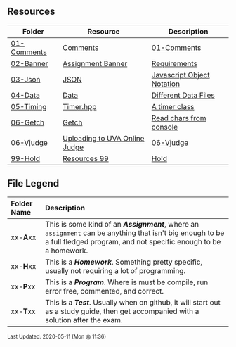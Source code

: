 ## Resources
| Folder | Resource | Description|
 | ------------|------------|------------|
 | [01-Comments](https://github.com/rugbyprof/3013-Algorithms/tree/master/Resources/01-Comments) | [ Comments](https://github.com/rugbyprof/3013-Algorithms/tree/master/Resources/01-Comments) | [01-Comments](https://github.com/rugbyprof/3013-Algorithms/tree/master/Resources/01-Comments) | [ Example Program Comment Block](https://github.com/rugbyprof/3013-Algorithms/tree/master/Resources/01-Comments) | [01-Comments](https://github.com/rugbyprof/3013-Algorithms/tree/master/Resources/01-Comments) | [ Acceptable](https://github.com/rugbyprof/3013-Algorithms/tree/master/Resources/01-Comments) | [01-Comments](https://github.com/rugbyprof/3013-Algorithms/tree/master/Resources/01-Comments) | [ OR](https://github.com/rugbyprof/3013-Algorithms/tree/master/Resources/01-Comments) | [01-Comments](https://github.com/rugbyprof/3013-Algorithms/tree/master/Resources/01-Comments) | [ Program Comment Template:](https://github.com/rugbyprof/3013-Algorithms/tree/master/Resources/01-Comments) | [01-Comments](https://github.com/rugbyprof/3013-Algorithms/tree/master/Resources/01-Comments) | [ Program Comment Example:](https://github.com/rugbyprof/3013-Algorithms/tree/master/Resources/01-Comments) | [01-Comments](https://github.com/rugbyprof/3013-Algorithms/tree/master/Resources/01-Comments) | [ Class Comment](https://github.com/rugbyprof/3013-Algorithms/tree/master/Resources/01-Comments) | [01-Comments](https://github.com/rugbyprof/3013-Algorithms/tree/master/Resources/01-Comments) | [ Class Comment Template:](https://github.com/rugbyprof/3013-Algorithms/tree/master/Resources/01-Comments) | [01-Comments](https://github.com/rugbyprof/3013-Algorithms/tree/master/Resources/01-Comments) | [ Class Comment Example:](https://github.com/rugbyprof/3013-Algorithms/tree/master/Resources/01-Comments) | [01-Comments](https://github.com/rugbyprof/3013-Algorithms/tree/master/Resources/01-Comments) | [ Function Comment](https://github.com/rugbyprof/3013-Algorithms/tree/master/Resources/01-Comments) | [01-Comments](https://github.com/rugbyprof/3013-Algorithms/tree/master/Resources/01-Comments) | [ Function Comment Example:](https://github.com/rugbyprof/3013-Algorithms/tree/master/Resources/01-Comments) | [01-Comments](https://github.com/rugbyprof/3013-Algorithms/tree/master/Resources/01-Comments) | [ Comments in General](https://github.com/rugbyprof/3013-Algorithms/tree/master/Resources/01-Comments) | [01-Comments](https://github.com/rugbyprof/3013-Algorithms/tree/master/Resources/01-Comments) | [ Style of Comments](https://github.com/rugbyprof/3013-Algorithms/tree/master/Resources/01-Comments) | [N/A](https://github.com/rugbyprof/3013-Algorithms/tree/master/Resources/01-Comments) |
 | [02-Banner](https://github.com/rugbyprof/3013-Algorithms/tree/master/Resources/02-Banner) | [ Assignment Banner ](https://github.com/rugbyprof/3013-Algorithms/tree/master/Resources/02-Banner) | [ Requirements](https://github.com/rugbyprof/3013-Algorithms/tree/master/Resources/02-Banner) | [02-Banner](https://github.com/rugbyprof/3013-Algorithms/tree/master/Resources/02-Banner) | [ Overview](https://github.com/rugbyprof/3013-Algorithms/tree/master/Resources/02-Banner) | [02-Banner](https://github.com/rugbyprof/3013-Algorithms/tree/master/Resources/02-Banner) | [ VSCode Plugin](https://github.com/rugbyprof/3013-Algorithms/tree/master/Resources/02-Banner) | [N/A](https://github.com/rugbyprof/3013-Algorithms/tree/master/Resources/02-Banner) |
 | [03-Json](https://github.com/rugbyprof/3013-Algorithms/tree/master/Resources/03-Json) | [ JSON ](https://github.com/rugbyprof/3013-Algorithms/tree/master/Resources/03-Json) | [ Javascript Object Notation](https://github.com/rugbyprof/3013-Algorithms/tree/master/Resources/03-Json) | [03-Json](https://github.com/rugbyprof/3013-Algorithms/tree/master/Resources/03-Json) | [ General](https://github.com/rugbyprof/3013-Algorithms/tree/master/Resources/03-Json) | [03-Json](https://github.com/rugbyprof/3013-Algorithms/tree/master/Resources/03-Json) | [ Some Simple Rules](https://github.com/rugbyprof/3013-Algorithms/tree/master/Resources/03-Json) | [03-Json](https://github.com/rugbyprof/3013-Algorithms/tree/master/Resources/03-Json) | [ Examples:](https://github.com/rugbyprof/3013-Algorithms/tree/master/Resources/03-Json) | [N/A](https://github.com/rugbyprof/3013-Algorithms/tree/master/Resources/03-Json) |
 | [04-Data](https://github.com/rugbyprof/3013-Algorithms/tree/master/Resources/04-Data) | [ Data ](https://github.com/rugbyprof/3013-Algorithms/tree/master/Resources/04-Data) | [ Different Data Files](https://github.com/rugbyprof/3013-Algorithms/tree/master/Resources/04-Data) | [04-Data](https://github.com/rugbyprof/3013-Algorithms/tree/master/Resources/04-Data) | [ Word Lists](https://github.com/rugbyprof/3013-Algorithms/tree/master/Resources/04-Data) | [04-Data](https://github.com/rugbyprof/3013-Algorithms/tree/master/Resources/04-Data) | [|      | File                                    |        Size |](https://github.com/rugbyprof/3013-Algorithms/tree/master/Resources/04-Data) | [04-Data](https://github.com/rugbyprof/3013-Algorithms/tree/master/Resources/04-Data) | [ Dictionary Files](https://github.com/rugbyprof/3013-Algorithms/tree/master/Resources/04-Data) | [04-Data](https://github.com/rugbyprof/3013-Algorithms/tree/master/Resources/04-Data) | [|      | File                                                  |    Size |](https://github.com/rugbyprof/3013-Algorithms/tree/master/Resources/04-Data) | [N/A](https://github.com/rugbyprof/3013-Algorithms/tree/master/Resources/04-Data) |
 | [05-Timing](https://github.com/rugbyprof/3013-Algorithms/tree/master/Resources/05-Timing) | [ Timer.hpp ](https://github.com/rugbyprof/3013-Algorithms/tree/master/Resources/05-Timing) | [ A timer class](https://github.com/rugbyprof/3013-Algorithms/tree/master/Resources/05-Timing) | [05-Timing](https://github.com/rugbyprof/3013-Algorithms/tree/master/Resources/05-Timing) | [ Usage](https://github.com/rugbyprof/3013-Algorithms/tree/master/Resources/05-Timing) | [05-Timing](https://github.com/rugbyprof/3013-Algorithms/tree/master/Resources/05-Timing) | [include <iostream>](https://github.com/rugbyprof/3013-Algorithms/tree/master/Resources/05-Timing) | [05-Timing](https://github.com/rugbyprof/3013-Algorithms/tree/master/Resources/05-Timing) | [include "Timer.hpp"](https://github.com/rugbyprof/3013-Algorithms/tree/master/Resources/05-Timing) | [N/A](https://github.com/rugbyprof/3013-Algorithms/tree/master/Resources/05-Timing) |
 | [06-Getch](https://github.com/rugbyprof/3013-Algorithms/tree/master/Resources/06-Getch) | [ Getch ](https://github.com/rugbyprof/3013-Algorithms/tree/master/Resources/06-Getch) | [ Read chars from console](https://github.com/rugbyprof/3013-Algorithms/tree/master/Resources/06-Getch) | [N/A](https://github.com/rugbyprof/3013-Algorithms/tree/master/Resources/06-Getch) |
 | [06-Vjudge](https://github.com/rugbyprof/3013-Algorithms/tree/master/Resources/06-Vjudge) | [ Uploading to UVA Online Judge](https://github.com/rugbyprof/3013-Algorithms/tree/master/Resources/06-Vjudge) | [06-Vjudge](https://github.com/rugbyprof/3013-Algorithms/tree/master/Resources/06-Vjudge) | [ Overview](https://github.com/rugbyprof/3013-Algorithms/tree/master/Resources/06-Vjudge) | [06-Vjudge](https://github.com/rugbyprof/3013-Algorithms/tree/master/Resources/06-Vjudge) | [ Registration and Overview](https://github.com/rugbyprof/3013-Algorithms/tree/master/Resources/06-Vjudge) | [06-Vjudge](https://github.com/rugbyprof/3013-Algorithms/tree/master/Resources/06-Vjudge) | [ Selecting A Problem](https://github.com/rugbyprof/3013-Algorithms/tree/master/Resources/06-Vjudge) | [06-Vjudge](https://github.com/rugbyprof/3013-Algorithms/tree/master/Resources/06-Vjudge) | [>**Note 1:** I hate stealing from any author, especially one who created such a great resource. I'm sure he would understand our dilemma this semester. I bought my own copy, and would encourage all of you to [purchase a copy](https://cpbook.net/CP3details). Its a great programming resource since it really concentrates on problem solving in general, not just competitive programming.](https://github.com/rugbyprof/3013-Algorithms/tree/master/Resources/06-Vjudge) | [06-Vjudge](https://github.com/rugbyprof/3013-Algorithms/tree/master/Resources/06-Vjudge) | [If you need to find a specific problem, they all have numbers (the ones we will use). So you can go [browse](https://onlinejudge.org/index.php?option=com_onlinejudge&Itemid=8) and find problems using the number to navigate folders, or you can go to [uHunt](https://uhunt.onlinejudge.org/) and put the number in a search form (see 1 on image).](https://github.com/rugbyprof/3013-Algorithms/tree/master/Resources/06-Vjudge) | [06-Vjudge](https://github.com/rugbyprof/3013-Algorithms/tree/master/Resources/06-Vjudge) | [This will bring up a link to the problem description (see 2 on image) which you can download and keep as a reference as your solving. It also give you basic stats and current "whats going on" with the problem (see 3 on image).](https://github.com/rugbyprof/3013-Algorithms/tree/master/Resources/06-Vjudge) | [06-Vjudge](https://github.com/rugbyprof/3013-Algorithms/tree/master/Resources/06-Vjudge) | [ Solving A Problem](https://github.com/rugbyprof/3013-Algorithms/tree/master/Resources/06-Vjudge) | [06-Vjudge](https://github.com/rugbyprof/3013-Algorithms/tree/master/Resources/06-Vjudge) | [ 11172 ](https://github.com/rugbyprof/3013-Algorithms/tree/master/Resources/06-Vjudge) | [ Relational Operator](https://github.com/rugbyprof/3013-Algorithms/tree/master/Resources/06-Vjudge) | [06-Vjudge](https://github.com/rugbyprof/3013-Algorithms/tree/master/Resources/06-Vjudge) | [ Input](https://github.com/rugbyprof/3013-Algorithms/tree/master/Resources/06-Vjudge) | [06-Vjudge](https://github.com/rugbyprof/3013-Algorithms/tree/master/Resources/06-Vjudge) | [ Output](https://github.com/rugbyprof/3013-Algorithms/tree/master/Resources/06-Vjudge) | [06-Vjudge](https://github.com/rugbyprof/3013-Algorithms/tree/master/Resources/06-Vjudge) | [ Sample Input](https://github.com/rugbyprof/3013-Algorithms/tree/master/Resources/06-Vjudge) | [06-Vjudge](https://github.com/rugbyprof/3013-Algorithms/tree/master/Resources/06-Vjudge) | [ Sample Output](https://github.com/rugbyprof/3013-Algorithms/tree/master/Resources/06-Vjudge) | [06-Vjudge](https://github.com/rugbyprof/3013-Algorithms/tree/master/Resources/06-Vjudge) | [ Coding The Problem](https://github.com/rugbyprof/3013-Algorithms/tree/master/Resources/06-Vjudge) | [06-Vjudge](https://github.com/rugbyprof/3013-Algorithms/tree/master/Resources/06-Vjudge) | [ Start](https://github.com/rugbyprof/3013-Algorithms/tree/master/Resources/06-Vjudge) | [06-Vjudge](https://github.com/rugbyprof/3013-Algorithms/tree/master/Resources/06-Vjudge) | [ Think](https://github.com/rugbyprof/3013-Algorithms/tree/master/Resources/06-Vjudge) | [06-Vjudge](https://github.com/rugbyprof/3013-Algorithms/tree/master/Resources/06-Vjudge) | [ Code](https://github.com/rugbyprof/3013-Algorithms/tree/master/Resources/06-Vjudge) | [06-Vjudge](https://github.com/rugbyprof/3013-Algorithms/tree/master/Resources/06-Vjudge) | [ Nuances](https://github.com/rugbyprof/3013-Algorithms/tree/master/Resources/06-Vjudge) | [06-Vjudge](https://github.com/rugbyprof/3013-Algorithms/tree/master/Resources/06-Vjudge) | [ Stdin](https://github.com/rugbyprof/3013-Algorithms/tree/master/Resources/06-Vjudge) | [06-Vjudge](https://github.com/rugbyprof/3013-Algorithms/tree/master/Resources/06-Vjudge) | [ main.cpp](https://github.com/rugbyprof/3013-Algorithms/tree/master/Resources/06-Vjudge) | [06-Vjudge](https://github.com/rugbyprof/3013-Algorithms/tree/master/Resources/06-Vjudge) | [1 include <iostream>](https://github.com/rugbyprof/3013-Algorithms/tree/master/Resources/06-Vjudge) | [06-Vjudge](https://github.com/rugbyprof/3013-Algorithms/tree/master/Resources/06-Vjudge) | [3 define endl "\n"](https://github.com/rugbyprof/3013-Algorithms/tree/master/Resources/06-Vjudge) | [06-Vjudge](https://github.com/rugbyprof/3013-Algorithms/tree/master/Resources/06-Vjudge) | [ infile](https://github.com/rugbyprof/3013-Algorithms/tree/master/Resources/06-Vjudge) | [06-Vjudge](https://github.com/rugbyprof/3013-Algorithms/tree/master/Resources/06-Vjudge) | [ Run in Visual Studio :(](https://github.com/rugbyprof/3013-Algorithms/tree/master/Resources/06-Vjudge) | [06-Vjudge](https://github.com/rugbyprof/3013-Algorithms/tree/master/Resources/06-Vjudge) | [ Run in Terminal](https://github.com/rugbyprof/3013-Algorithms/tree/master/Resources/06-Vjudge) | [06-Vjudge](https://github.com/rugbyprof/3013-Algorithms/tree/master/Resources/06-Vjudge) | [ Repl.it](https://github.com/rugbyprof/3013-Algorithms/tree/master/Resources/06-Vjudge) | [06-Vjudge](https://github.com/rugbyprof/3013-Algorithms/tree/master/Resources/06-Vjudge) | [ Start](https://github.com/rugbyprof/3013-Algorithms/tree/master/Resources/06-Vjudge) | [06-Vjudge](https://github.com/rugbyprof/3013-Algorithms/tree/master/Resources/06-Vjudge) | [ Stop](https://github.com/rugbyprof/3013-Algorithms/tree/master/Resources/06-Vjudge) | [06-Vjudge](https://github.com/rugbyprof/3013-Algorithms/tree/master/Resources/06-Vjudge) | [ Test Run](https://github.com/rugbyprof/3013-Algorithms/tree/master/Resources/06-Vjudge) | [06-Vjudge](https://github.com/rugbyprof/3013-Algorithms/tree/master/Resources/06-Vjudge) | [ Compile](https://github.com/rugbyprof/3013-Algorithms/tree/master/Resources/06-Vjudge) | [06-Vjudge](https://github.com/rugbyprof/3013-Algorithms/tree/master/Resources/06-Vjudge) | [ Testing Your Solution](https://github.com/rugbyprof/3013-Algorithms/tree/master/Resources/06-Vjudge) | [06-Vjudge](https://github.com/rugbyprof/3013-Algorithms/tree/master/Resources/06-Vjudge) | [ Go Debug](https://github.com/rugbyprof/3013-Algorithms/tree/master/Resources/06-Vjudge) | [06-Vjudge](https://github.com/rugbyprof/3013-Algorithms/tree/master/Resources/06-Vjudge) | [ Getting Data](https://github.com/rugbyprof/3013-Algorithms/tree/master/Resources/06-Vjudge) | [06-Vjudge](https://github.com/rugbyprof/3013-Algorithms/tree/master/Resources/06-Vjudge) | [ Pick a Set](https://github.com/rugbyprof/3013-Algorithms/tree/master/Resources/06-Vjudge) | [06-Vjudge](https://github.com/rugbyprof/3013-Algorithms/tree/master/Resources/06-Vjudge) | [ Use New Data](https://github.com/rugbyprof/3013-Algorithms/tree/master/Resources/06-Vjudge) | [06-Vjudge](https://github.com/rugbyprof/3013-Algorithms/tree/master/Resources/06-Vjudge) | [ Check New Output](https://github.com/rugbyprof/3013-Algorithms/tree/master/Resources/06-Vjudge) | [06-Vjudge](https://github.com/rugbyprof/3013-Algorithms/tree/master/Resources/06-Vjudge) | [ Uploading Solution](https://github.com/rugbyprof/3013-Algorithms/tree/master/Resources/06-Vjudge) | [06-Vjudge](https://github.com/rugbyprof/3013-Algorithms/tree/master/Resources/06-Vjudge) | [ Start Submission](https://github.com/rugbyprof/3013-Algorithms/tree/master/Resources/06-Vjudge) | [06-Vjudge](https://github.com/rugbyprof/3013-Algorithms/tree/master/Resources/06-Vjudge) | [ Do Submission](https://github.com/rugbyprof/3013-Algorithms/tree/master/Resources/06-Vjudge) | [06-Vjudge](https://github.com/rugbyprof/3013-Algorithms/tree/master/Resources/06-Vjudge) | [ Confirm Submission](https://github.com/rugbyprof/3013-Algorithms/tree/master/Resources/06-Vjudge) | [06-Vjudge](https://github.com/rugbyprof/3013-Algorithms/tree/master/Resources/06-Vjudge) | [ Submission Results](https://github.com/rugbyprof/3013-Algorithms/tree/master/Resources/06-Vjudge) | [N/A](https://github.com/rugbyprof/3013-Algorithms/tree/master/Resources/06-Vjudge) |
 | [99-Hold](https://github.com/rugbyprof/3013-Algorithms/tree/master/Resources/99-Hold) | [ Resources 99](https://github.com/rugbyprof/3013-Algorithms/tree/master/Resources/99-Hold) | [Hold ](https://github.com/rugbyprof/3013-Algorithms/tree/master/Resources/99-Hold) | [ No Description](https://github.com/rugbyprof/3013-Algorithms/tree/master/Resources/99-Hold) | [N/A](https://github.com/rugbyprof/3013-Algorithms/tree/master/Resources/99-Hold) |

    
## File Legend

| Folder Name | Description |
|:-----------|:-------------|
|xx-**A**xx | This is some kind of an ***Assignment***, where an `assignment` can be anything that isn't big enough to be a full fledged program, and not specific enough to be a homework. |
|xx-**H**xx | This is a ***Homework***. Something pretty specific, usually not requiring a lot of programming. |
|xx-**P**xx | This is a ***Program***. Where is must be compile, run error free, commented, and correct. |
|xx-**T**xx | This is a ***Test***. Usually when on github, it will start out as a study guide, then get accompanied with a solution after the exam. |

    
<sup>Last Updated: 2020-05-11 (Mon @ 11:36)</sup>